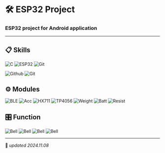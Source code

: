 # 🛠️ ESP32 Project
### ESP32 project for Android application

------

## 📋 Skills
![C](https://img.shields.io/badge/C_Language-%23A8B9CC.svg?style=for-the-badge&logo=c&logoColor=white)
![ESP32](https://img.shields.io/badge/ESP32-%23E7352C.svg?style=for-the-badge&logo=espressif&logoColor=white)
![Git](https://img.shields.io/badge/BLE-%230082FC.svg?style=for-the-badge&logo=bluetooth&logoColor=white)

![Github](https://img.shields.io/badge/GitHub-%23181717.svg?style=for-the-badge&logo=github&logoColor=white)
![Git](https://img.shields.io/badge/Git-%23F05032.svg?style=for-the-badge&logo=git&logoColor=white)

## ⚙️ Modules
![BLE](https://img.shields.io/badge/Bluetooth_BLE-%230082FC.svg?style=for-the-badge&logo=bluetooth&logoColor=white)
![Acc](https://img.shields.io/badge/AMー3AXIS-%23FF79FE.svg?style=for-the-badge&logo=&logoColor=white)
![HX711](https://img.shields.io/badge/HX_711-%23732BFC.svg?style=for-the-badge&logo=&logoColor=white)
![TP4056](https://img.shields.io/badge/TP_4056-%23FF6200.svg?style=for-the-badge&logo=&logoColor=white)
![Weight](https://img.shields.io/badge/Weight_Sensor-%23FFF300.svg?style=for-the-badge&logo=&logoColor=white)
![Batt](https://img.shields.io/badge/3.7V_Battery-%230066FF.svg?style=for-the-badge&logo=&logoColor=white)
![Resist](https://img.shields.io/badge/Resistance_(1KΩ)-%234F00FF.svg?style=for-the-badge&logo=&logoColor=white)

## 🎛️ Function
![Bell](https://img.shields.io/badge/Ring_bell-%2309F205.svg?style=for-the-badge&logo=&logoColor=white)
![Bell](https://img.shields.io/badge/Measure_Weight-%230025F5.svg?style=for-the-badge&logo=&logoColor=white)
![Bell](https://img.shields.io/badge/Overcharge_Prevention-%23F5351D.svg?style=for-the-badge&logo=&logoColor=white)
![Bell](https://img.shields.io/badge/Control_With_App-%23BE05F2.svg?style=for-the-badge&logo=&logoColor=white)

------

📌 *updated 2024.11.08*
